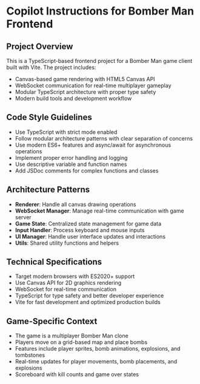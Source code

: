 # Copilot Instructions for Bomber Man Frontend

<!-- Use this file to provide workspace-specific custom instructions to Copilot. For more details, visit https://code.visualstudio.com/docs/copilot/copilot-customization#_use-a-githubcopilotinstructionsmd-file -->

## Project Overview
This is a TypeScript-based frontend project for a Bomber Man game client built with Vite. The project includes:

- Canvas-based game rendering with HTML5 Canvas API
- WebSocket communication for real-time multiplayer gameplay  
- Modular TypeScript architecture with proper type safety
- Modern build tools and development workflow

## Code Style Guidelines
- Use TypeScript with strict mode enabled
- Follow modular architecture patterns with clear separation of concerns
- Use modern ES6+ features and async/await for asynchronous operations
- Implement proper error handling and logging
- Use descriptive variable and function names
- Add JSDoc comments for complex functions and classes

## Architecture Patterns
- **Renderer**: Handle all canvas drawing operations
- **WebSocket Manager**: Manage real-time communication with game server
- **Game State**: Centralized state management for game data
- **Input Handler**: Process keyboard and mouse inputs
- **UI Manager**: Handle user interface updates and interactions
- **Utils**: Shared utility functions and helpers

## Technical Specifications
- Target modern browsers with ES2020+ support
- Use Canvas API for 2D graphics rendering
- WebSocket for real-time communication
- TypeScript for type safety and better developer experience
- Vite for fast development and optimized production builds

## Game-Specific Context
- The game is a multiplayer Bomber Man clone
- Players move on a grid-based map and place bombs
- Features include player sprites, bomb animations, explosions, and tombstones
- Real-time updates for player movements, bomb placements, and explosions
- Scoreboard with kill counts and game over states
